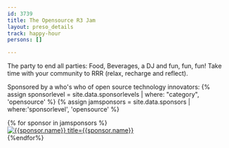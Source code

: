 ```yaml
---
id: 3739
title: The Opensource R3 Jam
layout: preso_details
track: happy-hour
persons: []

---
```

 The party to end all parties: Food, Beverages, a DJ and fun, fun, fun!
 Take time with your community to RRR (relax, recharge and reflect).    

Sponsored by a who's who of open source technology innovators:
{% assign sponsorlevel = site.data.sponsorlevels | where: "category", 'opensource' %}
{% assign jamsponsors = site.data.sponsors | where:'sponsorlevel', 'opensource' %}
<div class="row">
{% for sponsor in jamsponsors %}
<div class="col-xs-6 col-md-4 col-lg-3">
  <a href="{{sponsor.home_page}}" class="thumb" target="_blank">
     <img class="img-responsive"
          src="{{sponsor.logo_image}}"
          alt="{{sponsor.name}} title={{sponsor.name}}">
  </a>
</div>
{%endfor%}
</div>
